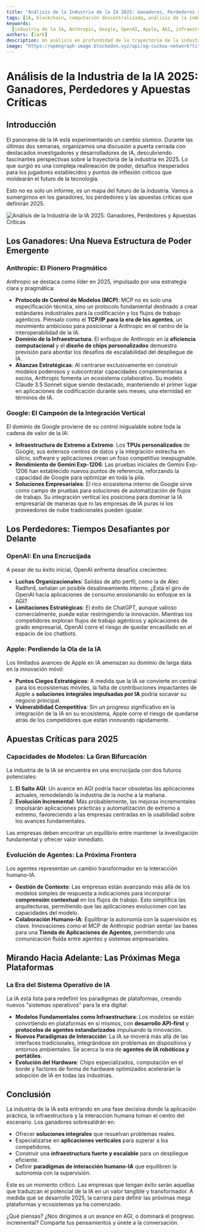 ```yaml
---
title: "Análisis de la Industria de la IA 2025: Ganadores, Perdedores y Apuestas Críticas"
tags: [IA, blockchain, computación descentralizada, análisis de la industria, 2025]
keywords:
  [industria de la IA, Anthropic, Google, OpenAI, Apple, AGI, infraestructura de IA]
authors: [lark]
description: Un análisis en profundidad de la trayectoria de la industria de la IA en 2025, destacando las estructuras de poder emergentes, los desafíos para los jugadores establecidos y las apuestas críticas que están moldeando el futuro de la tecnología.
image: "https://opengraph-image.blockeden.xyz/api/og-cuckoo-network?title=An%C3%A1lisis%20de%20la%20Industria%20de%20la%20IA%202025:%20Ganadores,%20Perdedores%20y%20Apuestas%20Cr%C3%ADticas"
---
```


# Análisis de la Industria de la IA 2025: Ganadores, Perdedores y Apuestas Críticas

## Introducción

El panorama de la IA está experimentando un cambio sísmico. Durante las últimas dos semanas, organizamos una discusión a puerta cerrada con destacados investigadores y desarrolladores de IA, descubriendo fascinantes perspectivas sobre la trayectoria de la industria en 2025. Lo que surgió es una compleja realineación de poder, desafíos inesperados para los jugadores establecidos y puntos de inflexión críticos que moldearán el futuro de la tecnología.

Esto no es solo un informe, es un mapa del futuro de la industria. Vamos a sumergirnos en los ganadores, los perdedores y las apuestas críticas que definirán 2025.

![Análisis de la Industria de la IA 2025: Ganadores, Perdedores y Apuestas Críticas](https://opengraph-image.blockeden.xyz/api/og-cuckoo-network?title=An%C3%A1lisis%20de%20la%20Industria%20de%20la%20IA%202025:%20Ganadores,%20Perdedores%20y%20Apuestas%20Cr%C3%ADticas)

## Los Ganadores: Una Nueva Estructura de Poder Emergente

### **Anthropic: El Pionero Pragmático**

Anthropic se destaca como líder en 2025, impulsado por una estrategia clara y pragmática:

- **Protocolo de Control de Modelos (MCP)**: MCP no es solo una especificación técnica, sino un protocolo fundamental destinado a crear estándares industriales para la codificación y los flujos de trabajo agénticos. Piénsalo como el **TCP/IP para la era de los agentes**, un movimiento ambicioso para posicionar a Anthropic en el centro de la interoperabilidad de la IA.
- **Dominio de la Infraestructura**: El enfoque de Anthropic en la **eficiencia computacional** y el **diseño de chips personalizados** demuestra previsión para abordar los desafíos de escalabilidad del despliegue de IA.
- **Alianzas Estratégicas**: Al centrarse exclusivamente en construir modelos poderosos y subcontratar capacidades complementarias a socios, Anthropic fomenta un ecosistema colaborativo. Su modelo Claude 3.5 Sonnet sigue siendo destacado, manteniendo el primer lugar en aplicaciones de codificación durante seis meses, una eternidad en términos de IA.

### **Google: El Campeón de la Integración Vertical**

El dominio de Google proviene de su control inigualable sobre toda la cadena de valor de la IA:

- **Infraestructura de Extremo a Extremo**: Los **TPUs personalizados** de Google, sus extensos centros de datos y la integración estrecha en silicio, software y aplicaciones crean un foso competitivo inexpugnable.
- **Rendimiento de Gemini Exp-1206**: Las pruebas iniciales de Gemini Exp-1206 han establecido nuevos puntos de referencia, reforzando la capacidad de Google para optimizar en toda la pila.
- **Soluciones Empresariales**: El rico ecosistema interno de Google sirve como campo de pruebas para soluciones de automatización de flujos de trabajo. Su integración vertical los posiciona para dominar la IA empresarial de maneras que ni las empresas de IA puras ni los proveedores de nube tradicionales pueden igualar.

## Los Perdedores: Tiempos Desafiantes por Delante

### **OpenAI: En una Encrucijada**

A pesar de su éxito inicial, OpenAI enfrenta desafíos crecientes:

- **Luchas Organizacionales**: Salidas de alto perfil, como la de Alec Radford, señalan un posible desalineamiento interno. ¿Está el giro de OpenAI hacia aplicaciones de consumo erosionando su enfoque en la AGI?
- **Limitaciones Estratégicas**: El éxito de ChatGPT, aunque valioso comercialmente, puede estar restringiendo la innovación. Mientras los competidores exploran flujos de trabajo agénticos y aplicaciones de grado empresarial, OpenAI corre el riesgo de quedar encasillado en el espacio de los chatbots.

### **Apple: Perdiendo la Ola de la IA**

Los limitados avances de Apple en IA amenazan su dominio de larga data en la innovación móvil:

- **Puntos Ciegos Estratégicos**: A medida que la IA se convierte en central para los ecosistemas móviles, la falta de contribuciones impactantes de Apple a **soluciones integrales impulsadas por IA** podría socavar su negocio principal.
- **Vulnerabilidad Competitiva**: Sin un progreso significativo en la integración de la IA en su ecosistema, Apple corre el riesgo de quedarse atrás de los competidores que están innovando rápidamente.

## Apuestas Críticas para 2025

### **Capacidades de Modelos: La Gran Bifurcación**

La industria de la IA se encuentra en una encrucijada con dos futuros potenciales:

1. **El Salto AGI**: Un avance en AGI podría hacer obsoletas las aplicaciones actuales, remodelando la industria de la noche a la mañana.
2. **Evolución Incremental**: Más probablemente, las mejoras incrementales impulsarán aplicaciones prácticas y automatización de extremo a extremo, favoreciendo a las empresas centradas en la usabilidad sobre los avances fundamentales.

Las empresas deben encontrar un equilibrio entre mantener la investigación fundamental y ofrecer valor inmediato.

### **Evolución de Agentes: La Próxima Frontera**

Los agentes representan un cambio transformador en la interacción humano-IA.

- **Gestión de Contexto**: Las empresas están avanzando más allá de los modelos simples de respuesta a indicaciones para incorporar **comprensión contextual** en los flujos de trabajo. Esto simplifica las arquitecturas, permitiendo que las aplicaciones evolucionen con las capacidades del modelo.
- **Colaboración Humano-IA**: Equilibrar la autonomía con la supervisión es clave. Innovaciones como el MCP de Anthropic podrían sentar las bases para una **Tienda de Aplicaciones de Agentes**, permitiendo una comunicación fluida entre agentes y sistemas empresariales.

## Mirando Hacia Adelante: Las Próximas Mega Plataformas

### **La Era del Sistema Operativo de IA**

La IA está lista para redefinir los paradigmas de plataformas, creando nuevos "sistemas operativos" para la era digital:

- **Modelos Fundamentales como Infraestructura**: Los modelos se están convirtiendo en plataformas en sí mismos, con **desarrollo API-first** y **protocolos de agentes estandarizados** impulsando la innovación.
- **Nuevos Paradigmas de Interacción**: La IA se moverá más allá de las interfaces tradicionales, integrándose sin problemas en dispositivos y entornos ambientales. Se acerca la era de **agentes de IA robóticos y portátiles**.
- **Evolución del Hardware**: Chips especializados, computación en el borde y factores de forma de hardware optimizados acelerarán la adopción de IA en todas las industrias.

## Conclusión

La industria de la IA está entrando en una fase decisiva donde la aplicación práctica, la infraestructura y la interacción humana toman el centro del escenario. Los ganadores sobresaldrán en:

- Ofrecer **soluciones integrales** que resuelvan problemas reales.
- Especializarse en **aplicaciones verticales** para superar a los competidores.
- Construir una **infraestructura fuerte y escalable** para un despliegue eficiente.
- Definir **paradigmas de interacción humano-IA** que equilibren la autonomía con la supervisión.

Este es un momento crítico. Las empresas que tengan éxito serán aquellas que traduzcan el potencial de la IA en un valor tangible y transformador. A medida que se desarrolle 2025, la carrera para definir las próximas mega plataformas y ecosistemas ya ha comenzado.

¿Qué piensas? ¿Nos dirigimos a un avance en AGI, o dominará el progreso incremental? Comparte tus pensamientos y únete a la conversación.
